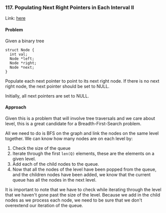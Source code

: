 ### 117. Populating Next Right Pointers in Each Interval II
Link: [here](https://leetcode.com/problems/populating-next-right-pointers-in-each-node-ii/)

#### Problem
Given a binary tree
```
struct Node {
  int val;
  Node *left;
  Node *right;
  Node *next;
}
```
Populate each next pointer to point to its next right node. If there is no next right node, the next pointer should be set to NULL.

Initially, all next pointers are set to NULL.

#### Approach
Given this is a problem that will involve tree traversals and we care about level, this is a great candidate for a Breadth-First-Search problem.

All we need to do is BFS on the graph and link the nodes on the same level together. We can know how many nodes are on each level by:
1. Check the size of the queue
2. Iterate through the first `len(Q)` elements, these are the elements on a given level.
3. Add each of the child nodes to the queue. 
4. Now that all the nodes of the level have been popped from the queue, and the children nodes have been added, we know that the current queue has all the nodes in the next level.

It is important to note that we have to check while iterating through the level that we haven't gone past the size of the level. Because we add in the child nodes as we process each node, we need to be sure that we don't overextend our iteration of the queue.

